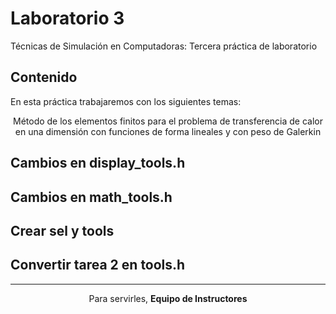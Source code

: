 # Laboratorio 3
Técnicas de Simulación en Computadoras: Tercera práctica de laboratorio 

## Contenido
En esta práctica trabajaremos con los siguientes temas:

<p align="center"> Método de los elementos finitos para el problema de transferencia de calor
en una dimensión con funciones de forma lineales y con peso de Galerkin </p>

## Cambios en display_tools.h
## Cambios en math_tools.h
## Crear sel y tools
## Convertir tarea 2 en tools.h

<hr>
<p align="center">Para servirles, <strong>Equipo de Instructores</strong> </p>

